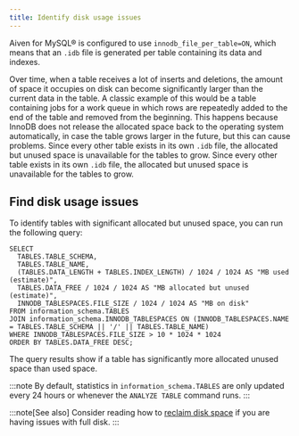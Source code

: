 ```yaml
---
title: Identify disk usage issues
---
```


Aiven for MySQL® is configured to use `innodb_file_per_table=ON`, which
means that an `.idb` file is generated per table containing its data and
indexes.

Over time, when a table receives a lot of inserts and deletions, the
amount of space it occupies on disk can become significantly larger than
the current data in the table. A classic example of this would be a
table containing jobs for a work queue in which rows are repeatedly
added to the end of the table and removed from the beginning. This
happens because InnoDB does not release the allocated space back to the
operating system automatically, in case the table grows larger in the
future, but this can cause problems. Since every other table exists in
its own `.idb` file, the allocated but unused space is unavailable for
the tables to grow. Since every other table exists in its own `.idb`
file, the allocated but unused space is unavailable for the tables to
grow.

## Find disk usage issues

To identify tables with significant allocated but unused space, you can
run the following query:

```shell
SELECT
  TABLES.TABLE_SCHEMA,
  TABLES.TABLE_NAME,
  (TABLES.DATA_LENGTH + TABLES.INDEX_LENGTH) / 1024 / 1024 AS "MB used (estimate)",
  TABLES.DATA_FREE / 1024 / 1024 AS "MB allocated but unused (estimate)",
  INNODB_TABLESPACES.FILE_SIZE / 1024 / 1024 AS "MB on disk"
FROM information_schema.TABLES
JOIN information_schema.INNODB_TABLESPACES ON (INNODB_TABLESPACES.NAME = TABLES.TABLE_SCHEMA || '/' || TABLES.TABLE_NAME)
WHERE INNODB_TABLESPACES.FILE_SIZE > 10 * 1024 * 1024
ORDER BY TABLES.DATA_FREE DESC;
```

The query results show if a table has significantly more allocated
unused space than used space.

:::note
By default, statistics in `information_schema.TABLES` are only updated
every 24 hours or whenever the `ANALYZE TABLE` command runs.
:::

:::note[See also]
Consider reading how to
[reclaim disk space](/docs/products/mysql/howto/reclaim-disk-space) if you are having issues with full disk.
:::
